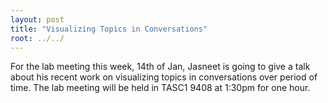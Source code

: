 ```yaml
---
layout: post
title: "Visualizing Topics in Conversations"
root: ../../
---
```

For the lab meeting this week, 14th of Jan, Jasneet is going to give a talk about his recent work on visualizing topics in conversations over period of time. The lab meeting will be held in TASC1 9408 at 1:30pm for one hour.
